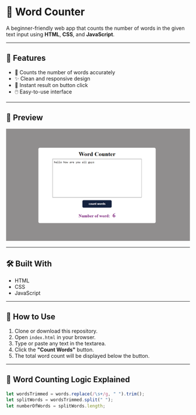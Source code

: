 # 📝 Word Counter

A beginner-friendly web app that counts the number of words in the given text input using **HTML**, **CSS**, and **JavaScript**.

---

## 🚀 Features

- 🧾 Counts the number of words accurately
- ✨ Clean and responsive design
- 🎯 Instant result on button click
- 🖱️ Easy-to-use interface

---

## 📸 Preview


![Screenshot](countWords.png) 

---

## 🛠️ Built With

- HTML
- CSS
- JavaScript

---


## 📌 How to Use

1. Clone or download this repository.
2. Open `index.html` in your browser.
3. Type or paste any text in the textarea.
4. Click the **"Count Words"** button.
5. The total word count will be displayed below the button.

---

## 🔧 Word Counting Logic Explained

```javascript
let wordsTrimmed = words.replace(/\s+/g, " ").trim();
let splitWords = wordsTrimmed.split(" ");
let numberOfWords = splitWords.length;
